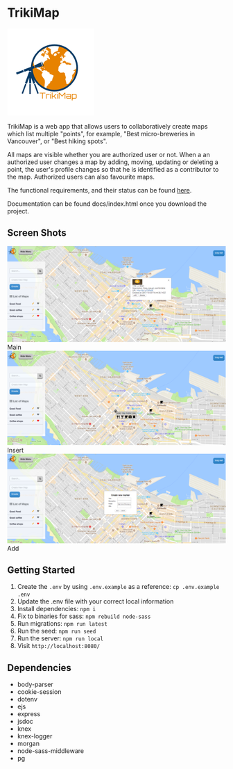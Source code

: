# TrikiMap
![Logo](https://github.com/SpinnyFinny/maps-wiki/blob/master/docs/images/triki-map-logo.png)

TrikiMap is a web app that allows users to collaboratively create maps which list multiple "points", for example, "Best micro-breweries in Vancouver", or "Best hiking spots". 

All maps are visible whether you are authorized user or not. When a an authorized user changes a map by adding, moving, updating or deleting a point, the user's profile changes so that he is identified as a contributor to the map. Authorized users can also favourite maps. 

The functional requirements, and their status can be found [here](https://github.com/SpinnyFinny/maps-wiki/blob/master/docs/Functional%20Requirements.md). 

Documentation can be found docs/index.html once you download the project. 

## Screen Shots
![Main Screen.](https://github.com/SpinnyFinny/maps-wiki/blob/master/docs/images/TrikiMaps%20show%20marker.png) Main
![Insert Marker.](https://github.com/SpinnyFinny/maps-wiki/blob/master/docs/images/TrikiMaps%20Insert%20Marker.png) Insert
![Add new.](https://github.com/SpinnyFinny/maps-wiki/blob/master/docs/images/TrikiMaps%20Edit%20Marker.png) Add



## Getting Started

1. Create the `.env` by using `.env.example` as a reference: `cp .env.example .env`
2. Update the .env file with your correct local information
3. Install dependencies: `npm i`
4. Fix to binaries for sass: `npm rebuild node-sass`
5. Run migrations: `npm run latest`
6. Run the seed: `npm run seed`
7. Run the server: `npm run local`
8. Visit `http://localhost:8080/`

## Dependencies

- body-parser
- cookie-session
- dotenv
- ejs
- express
- jsdoc
- knex
- knex-logger
- morgan
- node-sass-middleware
- pg
